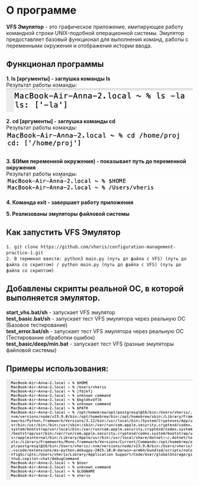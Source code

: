 # О программе

**VFS Эмулятор** - это графическое приложение, имитирующее работу командной строки UNIX-подобной операционной системы. Эмулятор предоставляет базовый функционал для выполнения команд, работы с переменными окружения и отображения истории ввода.

## Функционал программы

**1. ls [аргументы] - заглушка команды ls**  
Результат работы команды:  
![Работа команды ls](./img/ls.png)

**2. cd [аргументы] - заглушка команды cd**  
Результат работы команды:  
![Работа команды cd](./img/cd.png)

**3. $(Имя переменной окружения) - показывает путь до переменной окружения**  
Результат работы команды:  
![Работа команды $VARNAME](./img/VARNAME.png)

**4. Команда exit - завершает работу приложения**

**5. Реализованы эмуляторы файловой системы**

## Как запустить VFS Эмулятор

```
1. git clone https://github.com/vheris/configuration-management-practice-1.git
2. В терминал ввести: python3 main.py (путь дл файла с VFS) (путь до файла со скриптом) / python main.py (путь дл файла с VFS) (путь до файла со скриптом)
```
## Добавлены скрипты реальной ОС, в которой выполняется эмулятор.

**start_vhs.bat/sh** - запускает VFS эмулятор   
**test_basic.bat/sh** - запускает тест VFS эмулятора через реальную ОС (Базовое тестирование)  
**test_error.bat/sh** - запускает тест VFS эмулятора через реальную ОС (Тестирование обработки ошибок)  
**test_basic/deep/min.bat** - запускает тест VFS (разные эмуляторы файловой системы)  


## Примеры использования:

![Пример](./img/test.png)
